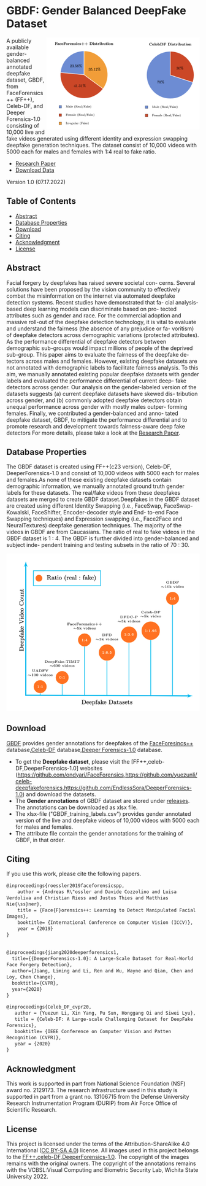 # GBDF: Gender Balanced DeepFake Dataset

<img src="Fig1.png" width="400" align="right" >

A publicly available gender-balanced annotated deepfake dataset, GBDF, from FaceForensics++ (FF++), Celeb-DF, and Deeper Forensics-1.0 consisting of 10,000 live and fake videos generated using different identity and expression swapping deepfake generation techniques. The dataset consist of 10,000 videos with 5000 each for males and females with 1:4 real to fake ratio.
- [Research Paper]()
- [Download Data]()

Version 1.0 (07.17.2022)

## Table of Contents

- [Abstract](#abstract)
- [Database Properties](#database-properties)
- [Download](#download)
- [Citing](#citing)
- [Acknowledgment](#acknowledgment)
- [License](#license)


## Abstract

Facial forgery by deepfakes has raised severe societal con-
cerns. Several solutions have been proposed by the vision community
to effectively combat the misinformation on the internet via automated
deepfake detection systems. Recent studies have demonstrated that fa-
cial analysis-based deep learning models can discriminate based on pro-
tected attributes such as gender and race. For the commercial adoption
and massive roll-out of the deepfake detection technology, it is vital to
evaluate and understand the fairness (the absence of any prejudice or fa-
voritism) of deepfake detectors across demographic variations (protected
attributes). As the performance differential of deepfake detectors between
demographic sub-groups would impact millions of people of the deprived
sub-group. This paper aims to evaluate the fairness of the deepfake de-
tectors across males and females. However, existing deepfake datasets are
not annotated with demographic labels to facilitate fairness analysis. To
this aim, we manually annotated existing popular deepfake datasets with
gender labels and evaluated the performance differential of current deep-
fake detectors across gender. Our analysis on the gender-labeled version
of the datasets suggests (a) current deepfake datasets have skewed dis-
tribution across gender, and (b) commonly adopted deepfake detectors
obtain unequal performance across gender with mostly males outper-
forming females. Finally, we contributed a gender-balanced and anno-
tated deepfake dataset, GBDF, to mitigate the performance differential
and to promote research and development towards fairness-aware deep
fake detectors
For more details, please take a look at the [Research Paper]().

## Database Properties

The GBDF dataset is created using FF++(c23 version), Celeb-DF, DeeperForensics-1.0 and consist of 10,000 videos with 5000 each for males and females.As none of these existing deepfake datasets contain demographic information, we manually annotated ground truth gender labels for these datasets. The real/fake videos from these deepfakes datasets are merged to create GBDF dataset.Deepfakes in the GBDF dataset are created using different Identity Swapping
(i.e., FaceSwap, FaceSwap-Kowalski, FaceShifter, Encoder-decoder style and End-
to-end Face Swapping techniques) and Expression swapping (i.e., Face2Face and
NeuralTextures) deepfake generation techniques. The majority of the videos in
GBDF are from Caucasians. The ratio of real to fake videos in the GBDF dataset
is 1 : 4. The GBDF is further divided into gender-balanced and subject inde-
pendent training and testing subsets in the ratio of 70 : 30.


<img src="Fig2.png" width="700" >


## Download

[GBDF]() provides gender annotations for deepfakes of the [FaceForesincs++](https://github.com/ondyari/FaceForensics) database,[Celeb-DF](https://github.com/yuezunli/celeb-deepfakeforensics) database,[Deeper Forensics-1.0](https://github.com/EndlessSora/DeeperForensics-1.0) database. 
- To get the **Deepfake dataset**, please visit the [FF++,celeb-DF,DeeperForensics-1.0] websites (https://github.com/ondyari/FaceForensics,https://github.com/yuezunli/celeb-deepfakeforensics,https://github.com/EndlessSora/DeeperForensics-1.0) and download the datasets.
- The **Gender annotations** of GBDF dataset are stored under [releases](). 
The annotations can be downloaded as xlsx file.
- The xlsx-file ("GBDF_training_labels.csv")  provides gender annotated version of the live and deepfake videos of 10,000 videos with 5000 each for males and females.
- The attribute file contain the gender annotations for the training of GBDF, in that order.





## Citing


If you use this work, please cite the following papers.


```
@inproceedings{roessler2019faceforensicspp,
	author = {Andreas R\"ossler and Davide Cozzolino and Luisa Verdoliva and Christian Riess and Justus Thies and Matthias Nie{\ss}ner},
	title = {Face{F}orensics++: Learning to Detect Manipulated Facial Images},
	booktitle= {International Conference on Computer Vision (ICCV)},
	year = {2019}
}


```

```
@inproceedings{jiang2020deeperforensics1,
  title={{DeeperForensics-1.0}: A Large-Scale Dataset for Real-World Face Forgery Detection},
  author={Jiang, Liming and Li, Ren and Wu, Wayne and Qian, Chen and Loy, Chen Change},
  booktitle={CVPR},
  year={2020}
}
```

```
@inproceedings{Celeb_DF_cvpr20,
   author = {Yuezun Li, Xin Yang, Pu Sun, Honggang Qi and Siwei Lyu},
   title = {Celeb-DF: A Large-scale Challenging Dataset for DeepFake Forensics},
   booktitle= {IEEE Conference on Computer Vision and Patten Recognition (CVPR)},
   year = {2020}
}
```
## Acknowledgment

This work is supported in part from National Science Foundation (NSF) award
no. 2129173. The research infrastructure used in this study is supported in part
from a grant no. 13106715 from the Defense University Research Instrumentation
Program (DURIP) from Air Force Office of Scientific Research.


## License

This project is licensed under the terms of the Attribution-ShareAlike 4.0 International ([CC BY-SA 4.0](https://creativecommons.org/licenses/by-sa/4.0/)) license.
All images used in this project belongs to the [FF++,celeb-DF,DeeperForensics-1.0](https://github.com/ondyari/FaceForensics,https://github.com/yuezunli/celeb-deepfakeforensics,https://github.com/EndlessSora/DeeperForensics-1.0). 
The copyright of the images remains with the original owners.
The copyright of the annotations remains with the VCBSL:Visual Computing and Biometric Security Lab, Wichita State University 2022.
